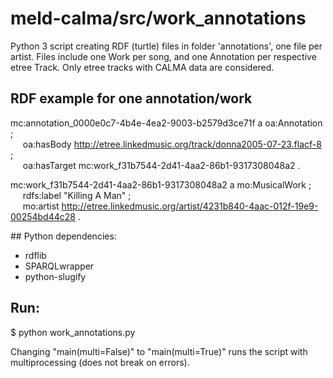 # meld-calma/src/work_annotations

Python 3 script creating RDF (turtle) files in folder 'annotations', one file per artist. Files include one Work per song, and one Annotation per respective etree Track. Only etree tracks with CALMA data are considered. 

## RDF example for one annotation/work

mc:annotation_0000e0c7-4b4e-4ea2-9003-b2579d3ce71f a oa:Annotation ;\
&nbsp;&nbsp;&nbsp;&nbsp; oa:hasBody <http://etree.linkedmusic.org/track/donna2005-07-23.flacf-8> ;\
&nbsp;&nbsp;&nbsp;&nbsp; oa:hasTarget mc:work_f31b7544-2d41-4aa2-86b1-9317308048a2 .

mc:work_f31b7544-2d41-4aa2-86b1-9317308048a2 a mo:MusicalWork ;\
&nbsp;&nbsp;&nbsp;&nbsp; rdfs:label "Killing A Man" ;\
&nbsp;&nbsp;&nbsp;&nbsp; mo:artist <http://etree.linkedmusic.org/artist/4231b840-4aac-012f-19e9-00254bd44c28> .

## Python dependencies:

- rdflib
- SPARQLwrapper
- python-slugify

## Run: 
 
$ python work_annotations.py

Changing "main(multi=False)" to "main(multi=True)" runs the script with multiprocessing (does not break on errors).

